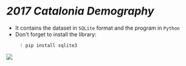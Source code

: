 # *2017 Catalonia Demography*
- It contains the dataset in `SQLite`  format and the program in `Python`
- Don't forget to install the library:
```Python
     ! pip install sqlite3
   ```  
<p> 
<img src="C:\Users\juand\Documents\Fotos\Presentacion.jpg"> 
</p> 
